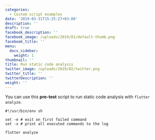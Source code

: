 ```yaml
---
categories:
  - Custom script examples
date: '2019-03-31T15:25:27+03:00'
description: ''
draft: true
facebook_description: ''
facebook_image: /uploads/2019/01/default-thumb.png
facebook_title: ''
menu:
  docs_sidebar:
    weight: 1
thumbnail: ''
title: Run static code analysis
twitter_image: /uploads/2019/02/twitter.png
twitter_title: ''
twitterDescription: ''
weight: ''
---
```


You can use this **pre-test** script to run static code analysis with `flutter analyze`.

    #!/usr/bin/env sh

    set -e # exit on first failed command
    set -x # print all executed commands to the log

    flutter analyze
